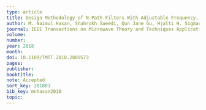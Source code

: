 ```yaml
---
type: article
title: Design Methodology of N-Path Filters With Adjustable Frequency, Bandwidth, and Filter Shape
author: M. Naimul Hasan, Shahrokh Saeedi, Qun Jane Gu, Hjalti H. Sigmarsson, Xiaoguang “Leo” Liu
journal: IEEE Transactions on Microwave Theory and Techniques Applications
volume:
number:
year: 2018
month:
doi: 10.1109/TMTT.2018.2809573
pages:
publisher:
booktitle:
note: Accepted
sort_key: 201803
bib_key: mnhasan2018
topic:
---
```


